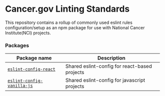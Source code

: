 # Cancer.gov Linting Standards
This repository contains a rollup of commonly used eslint rules configuration/setup as an npm package for use with National Cancer Institute(NCI) projects.

### Packages
| Package name | Description |
| --- | ----- |
| [`eslint-config-react`](./packages/eslint-config-react)     |  Shared eslint-config for react-based projects |
| [`eslint-config-vanilla-js`](./packages/eslint-config-vanilla-js) |  Shared eslint-config for javascript projects |
